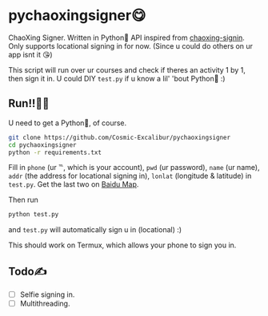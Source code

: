 # pychaoxingsigner😋

ChaoXing Signer.
Written in Python🐍
API inspired from [chaoxing-signin](https://github.com/cxOrz/chaoxing-signin/blob/main/apps/server/src/configs/api.ts).
Only supports locational signing in for now. (Since u could do others on ur app isnt it 😘)

This script will run over ur courses and check if theres an activity 1 by 1, then sign it in. U could DIY `test.py` if u know a lil' 'bout Python🐍 :\)

## Run!!🏃‍♂️
U need to get a Python🐍, of course.
```bash
git clone https://github.com/Cosmic-Excalibur/pychaoxingsigner
cd pychaoxingsigner
python -r requirements.txt
```

Fill in `phone` (ur ℡, which is your account), `pwd` (ur password), `name` (ur name), `addr` (the address for locational signing in), `lonlat` (longitude & latitude) in `test.py`. Get the last two on [Baidu Map](https://api.map.baidu.com/lbsapi/getpoint/index.html).

Then run
```bash
python test.py
```
and `test.py` will automatically sign u in (locational) :\)

This should work on Termux, which allows your phone to sign you in.

## Todo✍️

- [ ] Selfie signing in.
- [ ] Multithreading.

